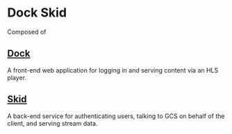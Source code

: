 # Dock Skid

Composed of

## [Dock](dock)

A front-end web application for logging in and serving content via an HLS player.

## [Skid](skidbladnir)

A back-end service for authenticating users, talking to GCS on behalf of the client, and serving stream data.
